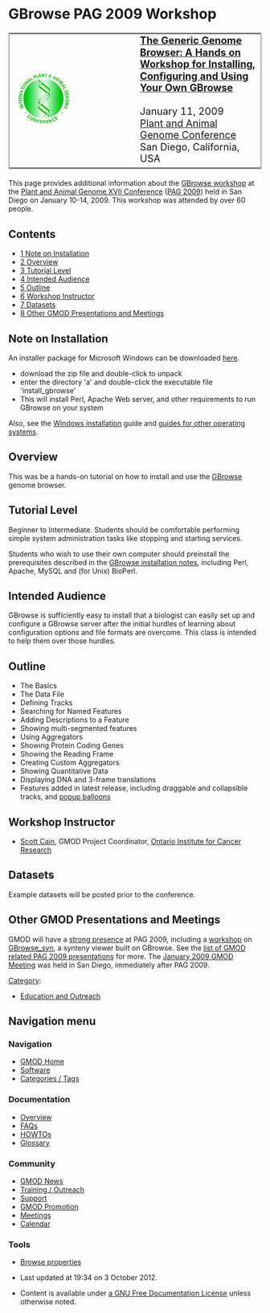 



<span id="top"></span>




# <span dir="auto">GBrowse PAG 2009 Workshop</span>









<table
style="font-size: 140%; vertical-align: middle; border: 2px solid #A6A6BC; line-height: 120%"
data-cellpadding="10">
<colgroup>
<col style="width: 50%" />
<col style="width: 50%" />
</colgroup>
<tbody>
<tr class="odd">
<td><a href="http://www.intl-pag.org/" rel="nofollow"
title="PAG 2009"><img src="https://raw.githubusercontent.com/GMOD/gmod.github.io/main/mediawiki/images/c/c2/Paglogo.gif"
width="114" height="107" alt="PAG 2009" /></a></td>
<td data-valign="middle"><strong><a
href="http://www.intl-pag.org/17/17-gbrowse.html" class="external text"
rel="nofollow">The Generic Genome Browser: A Hands on Workshop for
Installing, Configuring and Using Your Own GBrowse</a></strong><br />
<br />
January 11, 2009<br />
<a href="http://www.intl-pag.org/" class="external text"
rel="nofollow">Plant and Animal Genome Conference</a><br />
San Diego, California, USA</td>
</tr>
</tbody>
</table>

  

This page provides additional information about the
<a href="http://www.intl-pag.org/17/17-gbrowse.html"
class="external text" rel="nofollow">GBrowse workshop</a> at the
<a href="http://www.intl-pag.org/" class="external text"
rel="nofollow">Plant and Animal Genome XVII Conference</a> ([PAG
2009](PAG_2009 "PAG 2009")) held in San Diego on January 10-14, 2009.
This workshop was attended by over 60 people.


## Contents



- [<span class="tocnumber">1</span> <span class="toctext">Note on
  Installation</span>](#Note_on_Installation)
- [<span class="tocnumber">2</span>
  <span class="toctext">Overview</span>](#Overview)
- [<span class="tocnumber">3</span> <span class="toctext">Tutorial
  Level</span>](#Tutorial_Level)
- [<span class="tocnumber">4</span> <span class="toctext">Intended
  Audience</span>](#Intended_Audience)
- [<span class="tocnumber">5</span>
  <span class="toctext">Outline</span>](#Outline)
- [<span class="tocnumber">6</span> <span class="toctext">Workshop
  Instructor</span>](#Workshop_Instructor)
- [<span class="tocnumber">7</span>
  <span class="toctext">Datasets</span>](#Datasets)
- [<span class="tocnumber">8</span> <span class="toctext">Other GMOD
  Presentations and
  Meetings</span>](#Other_GMOD_Presentations_and_Meetings)



## <span id="Note_on_Installation" class="mw-headline">Note on Installation</span>

An installer package for Microsoft Windows can be downloaded
<a href="http://mckay.cshl.edu/a.zip" class="external text"
rel="nofollow">here</a>.

- download the zip file and double-click to unpack
- enter the directory 'a' and double-click the executable file
  'install_gbrowse'
- This will install Perl, Apache Web server, and other requirements to
  run GBrowse on your system

Also, see the [Windows
installation](GBrowse_Windows_HOWTO "GBrowse Windows HOWTO") guide and
<a href="Gbrowse.1#Installation" class="mw-redirect"
title="Gbrowse">guides for other operating systems</a>.

## <span id="Overview" class="mw-headline">Overview</span>

This was be a hands-on tutorial on how to install and use the
[GBrowse](GBrowse.1 "GBrowse") genome browser.

## <span id="Tutorial_Level" class="mw-headline">Tutorial Level</span>

Beginner to Intermediate. Students should be comfortable performing
simple system administration tasks like stopping and starting services.

Students who wish to use their own computer should preinstall the
prerequisites described in the [GBrowse installation
notes](GBrowse.1#Installation "GBrowse"), including Perl, Apache, MySQL
and (for Unix) BioPerl.

## <span id="Intended_Audience" class="mw-headline">Intended Audience</span>

GBrowse is sufficiently easy to install that a biologist can easily set
up and configure a GBrowse server after the initial hurdles of learning
about configuration options and file formats are overcome. This class is
intended to help them over those hurdles.

## <span id="Outline" class="mw-headline">Outline</span>

- The Basics
- The Data File
- Defining Tracks
- Searching for Named Features
- Adding Descriptions to a Feature
- Showing multi-segmented features
- Using Aggregators
- Showing Protein Coding Genes
- Showing the Reading Frame
- Creating Custom Aggregators
- Showing Quantitative Data
- Displaying DNA and 3-frame translations
- Features added in latest release, including draggable and collapsible
  tracks, and [popup
  balloons](GBrowse_Popup_Balloons "GBrowse Popup Balloons")

## <span id="Workshop_Instructor" class="mw-headline">Workshop Instructor</span>

- [Scott Cain](User%3AScott "User%3AScott"), GMOD Project Coordinator,
  <a href="http://www.oicr.on.ca/" class="external text"
  rel="nofollow">Ontario Institute for Cancer Research</a>

## <span id="Datasets" class="mw-headline">Datasets</span>

Example datasets will be posted prior to the conference.

## <span id="Other_GMOD_Presentations_and_Meetings" class="mw-headline">Other GMOD Presentations and Meetings</span>

GMOD will have a [strong presence](PAG_2009 "PAG 2009") at PAG 2009,
including a
[workshop](GBrowse_syn_PAG_2009_Workshop "GBrowse syn PAG 2009 Workshop")
on [GBrowse_syn](GBrowse_syn.1 "GBrowse syn"), a synteny viewer built on
GBrowse. See the [list of GMOD related PAG 2009
presentations](PAG_2009 "PAG 2009") for more. The [January 2009 GMOD
Meeting](January_2009_GMOD_Meeting "January 2009 GMOD Meeting") was held
in San Diego, immediately after PAG 2009.




[Category](Special%3ACategories "Special%3ACategories"):

- [Education and
  Outreach](Category%3AEducation_and_Outreach "Category%3AEducation and Outreach")






## Navigation menu









### Navigation



- <span id="n-GMOD-Home">[GMOD Home](Main_Page)</span>
- <span id="n-Software">[Software](GMOD_Components)</span>
- <span id="n-Categories-.2F-Tags">[Categories /
  Tags](Categories)</span>




### Documentation



- <span id="n-Overview">[Overview](Overview)</span>
- <span id="n-FAQs">[FAQs](Category%3AFAQ)</span>
- <span id="n-HOWTOs">[HOWTOs](Category%3AHOWTO)</span>
- <span id="n-Glossary">[Glossary](Glossary)</span>




### Community



- <span id="n-GMOD-News">[GMOD News](GMOD_News)</span>
- <span id="n-Training-.2F-Outreach">[Training /
  Outreach](Training_and_Outreach)</span>
- <span id="n-Support">[Support](Support)</span>
- <span id="n-GMOD-Promotion">[GMOD Promotion](GMOD_Promotion)</span>
- <span id="n-Meetings">[Meetings](Meetings)</span>
- <span id="n-Calendar">[Calendar](Calendar)</span>




### Tools

- <span id="t-smwbrowselink"><a href="Special%3ABrowse/GBrowse_PAG_2009_Workshop"
  rel="smw-browse">Browse properties</a></span>



- <span id="footer-info-lastmod">Last updated at 19:34 on 3 October
  2012.</span>
<!-- - <span id="footer-info-viewcount">55,394 page views.</span> -->
- <span id="footer-info-copyright">Content is available under
  <a href="http://www.gnu.org/licenses/fdl-1.3.html" class="external"
  rel="nofollow">a GNU Free Documentation License</a> unless otherwise
  noted.</span>

<!-- -->



<!-- -->





